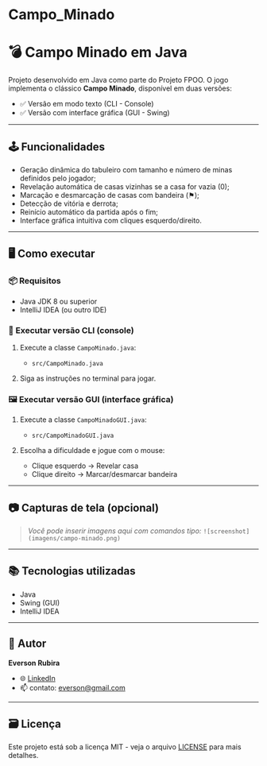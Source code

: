 # Campo_Minado

# 💣 Campo Minado em Java

Projeto desenvolvido em Java como parte do Projeto FPOO. O jogo implementa o clássico **Campo Minado**, disponível em duas versões:

- ✅ Versão em modo texto (CLI - Console)
- ✅ Versão com interface gráfica (GUI - Swing)

---

## 🕹️ Funcionalidades

- Geração dinâmica do tabuleiro com tamanho e número de minas definidos pelo jogador;
- Revelação automática de casas vizinhas se a casa for vazia (0);
- Marcação e desmarcação de casas com bandeira (⚑);
- Detecção de vitória e derrota;
- Reinício automático da partida após o fim;
- Interface gráfica intuitiva com cliques esquerdo/direito.

---

## 🖥️ Como executar

### 📦 Requisitos
- Java JDK 8 ou superior
- IntelliJ IDEA (ou outro IDE)

### 🧪 Executar versão CLI (console)

1. Execute a classe `CampoMinado.java`:
   - `src/CampoMinado.java`

2. Siga as instruções no terminal para jogar.

### 🖼️ Executar versão GUI (interface gráfica)

1. Execute a classe `CampoMinadoGUI.java`:
   - `src/CampoMinadoGUI.java`

2. Escolha a dificuldade e jogue com o mouse:
   - Clique esquerdo → Revelar casa
   - Clique direito → Marcar/desmarcar bandeira

---

## 📷 Capturas de tela (opcional)

> *Você pode inserir imagens aqui com comandos tipo:*
> `![screenshot](imagens/campo-minado.png)`

---

## 📚 Tecnologias utilizadas

- Java
- Swing (GUI)
- IntelliJ IDEA

---

## 🚀 Autor

**Everson Rubira**

- 🌐 [LinkedIn](https://www.linkedin.com/in/eversonrubira/)
- 📫 contato: everson@gmail.com

---

## 🗃️ Licença

Este projeto está sob a licença MIT - veja o arquivo [LICENSE](LICENSE) para mais detalhes.

